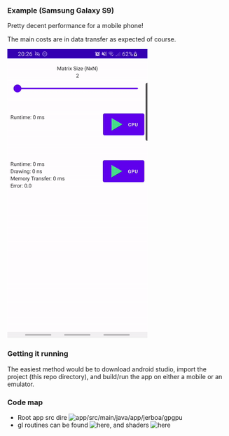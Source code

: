 
### Example (Samsung Galaxy S9)

Pretty decent performance for a mobile phone! 

The main costs are in data transfer as expected of course.

![](https://github.com/Jerboa-app/androidGPGPU/blob/main/SamsungS9Test.gif)

### Getting it running

The easiest method would be to download android studio, import the project (this repo directory), and build/run the app on either a mobile or an emulator.

### Code map

- Root app src dire ![app/src/main/java/app/jerboa/gpgpu](https://github.com/Jerboa-app/androidGPGPU/tree/main/app/src/main/java/app/jerboa/gpgpu)
- gl routines can be found ![here](https://github.com/Jerboa-app/androidGPGPU/tree/main/app/src/main/java/app/jerboa/gpgpu/gl), and shaders ![here](https://github.com/Jerboa-app/androidGPGPU/blob/main/app/src/main/java/app/jerboa/gpgpu/data/glMatMulShader.kt)
